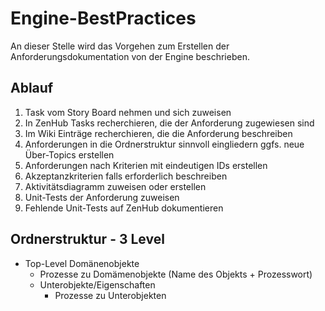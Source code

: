 # Engine-BestPractices

An dieser Stelle wird das Vorgehen zum Erstellen der Anforderungsdokumentation von der Engine beschrieben.

## Ablauf 
1. Task vom Story Board nehmen und sich zuweisen 
2. In ZenHub Tasks recherchieren, die der Anforderung zugewiesen sind 
3. Im Wiki Einträge recherchieren, die die Anforderung beschreiben 
4. Anforderungen in die Ordnerstruktur sinnvoll eingliedern ggfs. neue Über-Topics erstellen
5. Anforderungen nach Kriterien mit eindeutigen IDs erstellen 
6. Akzeptanzkriterien falls erforderlich beschreiben 
7. Aktivitätsdiagramm zuweisen oder erstellen 
8. Unit-Tests der Anforderung zuweisen 
9. Fehlende Unit-Tests auf ZenHub dokumentieren

## Ordnerstruktur - 3 Level 
- Top-Level Domänenobjekte 
  - Prozesse zu Domämenobjekte (Name des Objekts + Prozesswort)
  - Unterobjekte/Eigenschaften 
    - Prozesse zu Unterobjekten


